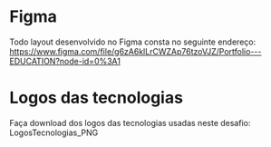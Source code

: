 # Figma
 
Todo layout desenvolvido no Figma consta no seguinte endereço:
https://www.figma.com/file/g6zA6klLrCWZAp76tzoVJZ/Portfolio---EDUCATION?node-id=0%3A1

# Logos das tecnologias
 
Faça download dos logos das tecnologias usadas neste desafio:
LogosTecnologias_PNG
